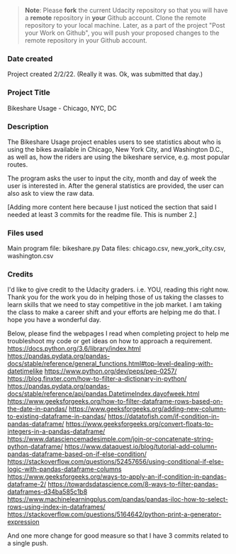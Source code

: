 >**Note**: Please **fork** the current Udacity repository so that you will have a **remote** repository in **your** Github account. Clone the remote repository to your local machine. Later, as a part of the project "Post your Work on Github", you will push your proposed changes to the remote repository in your Github account.

### Date created
Project created 2/2/22. (Really it was. Ok, was submitted that day.)

### Project Title
Bikeshare Usage - Chicago, NYC, DC

### Description
The Bikeshare Usage project enables users to see statistics about who is using the bikes available in Chicago, New York City, and Washington D.C., as well as, how the riders are using the bikeshare service, e.g. most popular routes.

The program asks the user to input the city, month and day of week the user is interested in. After the general statistics are provided, the user can also ask to view the raw data.

[Adding more content here because I just noticed the section that said I needed at least 3 commits for the readme file. This is number 2.]

### Files used
Main program file: bikeshare.py
Data files: chicago.csv, new_york_city.csv, washington.csv

### Credits
I'd like to give credit to the Udacity graders. i.e. YOU, reading this right now. Thank you for the work you do in helping those of us taking the classes to learn skills that we need to stay competitive in the job market. I am taking the class to make a career shift and your efforts are helping me do that. I hope you have a wonderful day.

Below, please find the webpages I read when completing project to help me troubleshoot my code or get ideas on how to approach a requirement.
https://docs.python.org/3.6/library/index.html
https://pandas.pydata.org/pandas-docs/stable/reference/general_functions.html#top-level-dealing-with-datetimelike
https://www.python.org/dev/peps/pep-0257/
https://blog.finxter.com/how-to-filter-a-dictionary-in-python/
https://pandas.pydata.org/pandas-docs/stable/reference/api/pandas.DatetimeIndex.dayofweek.html
https://www.geeksforgeeks.org/how-to-filter-dataframe-rows-based-on-the-date-in-pandas/
https://www.geeksforgeeks.org/adding-new-column-to-existing-dataframe-in-pandas/
https://datatofish.com/if-condition-in-pandas-dataframe/
https://www.geeksforgeeks.org/convert-floats-to-integers-in-a-pandas-dataframe/
https://www.datasciencemadesimple.com/join-or-concatenate-string-python-dataframe/
https://www.dataquest.io/blog/tutorial-add-column-pandas-dataframe-based-on-if-else-condition/
https://stackoverflow.com/questions/52457656/using-conditional-if-else-logic-with-pandas-dataframe-columns
https://www.geeksforgeeks.org/ways-to-apply-an-if-condition-in-pandas-dataframe-2/
https://towardsdatascience.com/8-ways-to-filter-pandas-dataframes-d34ba585c1b8
https://www.machinelearningplus.com/pandas/pandas-iloc-how-to-select-rows-using-index-in-dataframes/
https://stackoverflow.com/questions/5164642/python-print-a-generator-expression

And one more change for good measure so that I have 3 commits related to a single push.
